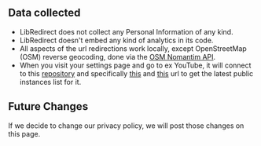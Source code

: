 ## Data collected

- LibRedirect does not collect any Personal Information of any kind.
- LibRedirect doesn't embed any kind of analytics in its code.
- All aspects of the url redirections work locally, except OpenStreetMap (OSM) reverse geocoding, done via the [OSM Nomantim API](https://nominatim.org/release-docs/develop/api/Overview/).
- When you visit your settings page and go to ex YouTube, it will connect to this [repository](https://github.com/libredirect/instances) and specifically [this](https://raw.githubusercontent.com/libredirect/instances/main/data.json) and [this](https://raw.githubusercontent.com/libredirect/instances/main/blacklist.json) url to get the latest public instances list for it.

## Future Changes

If we decide to change our privacy policy, we will post those changes on this page.
